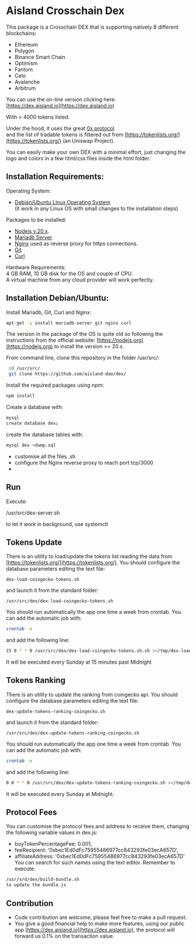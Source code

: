 # Aisland Crosschain Dex
This package is a Crosschain DEX that is supporting natively 8 different blockchains:
- Ethereum
- Polygon
- Binance Smart Chain
- Optimism
- Fantom 
- Celo 
- Avalanche 
- Arbitrum


You can use the on-line version clicking here:  
[https://dex.aisland.io](https://dex.aisland.io)  

With > 4000 tokens listed.

Under the hood, it uses the great [0x protocol](https://0x.org)  
and the list of tradable tokens is filtered out from [https://tokenlists.org/](https://tokenlists.org/) (an Uniswap Project).  

You can easily make your own DEX with a minimal effort, just changing the logo and colors in a few html/css files inside the html folder.

## Installation Requirements:
Operating System:  
- [Debian/Ubuntu Linux Operating System](https://www.debian.org)  
(it work in any Linux OS with small changes to the installation steps)

Packages to be installed:
- [Nodejs v.20.x](https://nodejs.org). 
- [Mariadb Server](https://mariadb.org).   
- [Nginx](https://www.nginx.com) used as reverse proxy for https connections.  
- [Git](https://git-scm.com)
- [Curl](https://curl.se)

Hardware Requirements:  
4 GB RAM, 10 GB disk for the OS and couple of CPU.  
A virtual machine from any cloud provider will work perfectly.  

## Installation Debian/Ubuntu:
Install Mariadb, Git, Curl and Nginx:
```bash
apt-get -y install mariadb-server git nginx curl
```
The version in the package of the OS is quite old so following the instructions from the official website: [https://nodejs.org](https://nodejs.org) to install the version >= 20.x.  

From command line, clone this repository in the folder /usr/src/:  
```bash
 cd /usr/src/  
 git clone https://github.com/aisland-dao/dex/  
```
Install the required packages using npm:  
```bash
npm install  
```
Create a database with:   
```bash
mysql   
create database dex;  
```
create the database tables with:  
```bash
mysql dex <dump.sql  
```
- customise all the files .sh
- configure the Nginx reverse proxy to reach port tcp/3000
- 
## Run
Execute:  

/usr/src/dex-server.sh 

to let it work in background, use systemctl
## Tokens Update
There is an utility to load/update the tokens list reading the data from [https://tokenlists.org/](https://tokenlists.org/).
You should configure the database parameters editing the text file:  
```
dex-load-coingecko-tokens.sh  
```
and launch it from the standard folder:
```
/usr/src/dex/dex-load-coingecko-tokens.sh
```
You should run automatically the app one time a week from crontab. You can add the automatic job with:  
```bash
crontab -e
```
and add the following line:
```bash
15 0 * * 0 /usr/src/dex/dex-load-coingecko-tokens.sh.sh >>/tmp/dex-load-coingecko-tokens.log
```
It will be executed every Sunday at 15 minutes past Midnight

## Tokens Ranking
There is an utility to update the ranking from coingecko api. 
You should configure the database parameters editing the text file:  
```
dex-update-tokens-ranking-coingecko.sh
```
and launch it from the standard folder:
```
/usr/src/dex/dex-update-tokens-ranking-coingecko.sh
```
You should run automatically the app one time a week from crontab. You can add the automatic job with:  
```bash
crontab -e
```
and add the following line:
```bash
0 0 * * 0 /usr/src/dex/dex-update-tokens-ranking-coingecko.sh >>/tmp/dex-update-tokens-ranking-coingecko.log
```
It will be executed every Sunday at Midnight.

## Protocol Fees
You can customise the protocol fees and address to receive them, changing the following variable values in dex.js:  
- buyTokenPercentageFee: 0.001,  
- feeRecipient: '0xbec1Ed0dFc75955486977cc843293fe03ecA657D',  
- affiliateAddress: '0xbec1Ed0dFc75955486977cc843293fe03ecA657D'
You can search for such names using the text editor.
Remember to execute:  
```bash
/usr/srd/dex/build-bundle.sh
to update the bundle.js
```

## Contribution  

- Code contribution are welcome, please feel free to make a pull request.  
- You give a good financial help to make more features, using our public app [https://dex.aisland.io](https://dex.aisland.io), the protocol will forward us 0.1% on the transaction value.  
